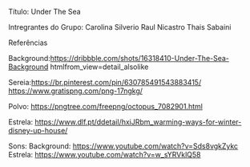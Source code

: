 Título: Under The Sea

Intregrantes do Grupo:
Carolina Silverio
Raul Nicastro
Thais Sabaini

Referências

Background:https://dribbble.com/shots/16318410-Under-The-Sea-Background
htmlfrom_view=detail_alsolike

Sereia:https://br.pinterest.com/pin/630785491543883415/
https://www.gratispng.com/png-17ngkg/

Polvo: https://pngtree.com/freepng/octopus_7082901.html

Estrela: https://www.dlf.pt/ddetail/hxiJRbm_warming-ways-for-winter-disney-up-house/ 


Sons:
Background: https://www.youtube.com/watch?v=Sds8vgkZykc
Estrela: https://www.youtube.com/watch?v=w_sYRVklQ58